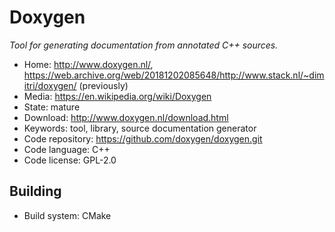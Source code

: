 # Doxygen

_Tool for generating documentation from annotated C++ sources._

- Home: http://www.doxygen.nl/, https://web.archive.org/web/20181202085648/http://www.stack.nl/~dimitri/doxygen/ (previously)
- Media: https://en.wikipedia.org/wiki/Doxygen
- State: mature
- Download: http://www.doxygen.nl/download.html
- Keywords: tool, library, source documentation generator
- Code repository: https://github.com/doxygen/doxygen.git
- Code language: C++
- Code license: GPL-2.0

## Building

- Build system: CMake

